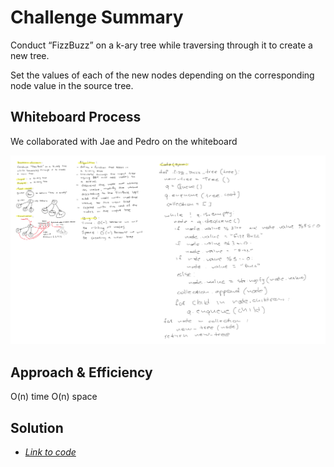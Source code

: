 # Challenge Summary

Conduct “FizzBuzz” on a k-ary tree while traversing through it to create a new tree.

Set the values of each of the new nodes depending on the corresponding node value in the source tree.

## Whiteboard Process

We collaborated with Jae and Pedro on the whiteboard

![Whiteboard screenshot](https://github.com/S14mx/data-structures-and-algorithms/blob/tree-fizz-buzz/python/code_challenges/tree_fizz_buzz/imgs/fizz_buzz_tree.png "Whiteboard process")

## Approach & Efficiency

O(n) time
O(n) space

## Solution

- [*Link to code*](/python/code_challenges/tree_fizz_buzz/tree_fizz_buzz.py)
